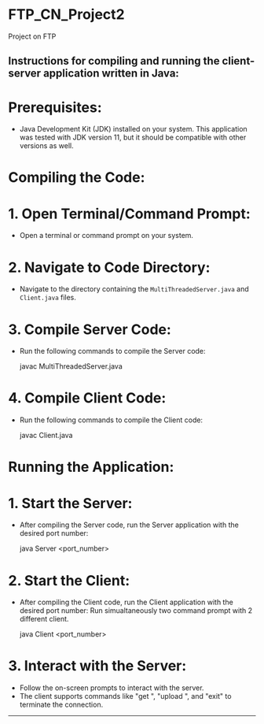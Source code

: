 # FTP_CN_Project2
Project on FTP

Instructions for compiling and running the client-server application written in Java:
---

# Prerequisites:
- Java Development Kit (JDK) installed on your system. This application was tested with JDK version 11, but it should be compatible with other versions as well.

# Compiling the Code:

# 1. Open Terminal/Command Prompt:
   - Open a terminal or command prompt on your system.

# 2. **Navigate to Code Directory:**
   - Navigate to the directory containing the `MultiThreadedServer.java` and `Client.java` files.

# 3. **Compile Server Code:**
   - Run the following commands to compile the Server code:
     
     javac MultiThreadedServer.java
     

# 4. **Compile Client Code:**
   - Run the following commands to compile the Client code:
     
     javac Client.java
     

# **Running the Application:**

# 1. **Start the Server:**
   - After compiling the Server code, run the Server application with the desired port number:
     
     java Server <port_number>
     

# 2. **Start the Client:**
   - After compiling the Client code, run the Client application with the desired port number:
     Run simualtaneously two command prompt with 2 different client.

     java Client <port_number>
     

# 3. **Interact with the Server:**
   - Follow the on-screen prompts to interact with the server.
   - The client supports commands like "get <filename>", "upload <filename>", and "exit" to terminate the connection.

---